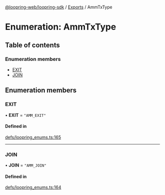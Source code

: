 [@loopring-web/loopring-sdk](../README.md) / [Exports](../modules.md) / AmmTxType

# Enumeration: AmmTxType

## Table of contents

### Enumeration members

- [EXIT](AmmTxType.md#exit)
- [JOIN](AmmTxType.md#join)

## Enumeration members

### EXIT

• **EXIT** = `"AMM_EXIT"`

#### Defined in

[defs/loopring_enums.ts:165](https://github.com/Loopring/loopring_sdk/blob/24fdf4c/src/defs/loopring_enums.ts#L165)

___

### JOIN

• **JOIN** = `"AMM_JOIN"`

#### Defined in

[defs/loopring_enums.ts:164](https://github.com/Loopring/loopring_sdk/blob/24fdf4c/src/defs/loopring_enums.ts#L164)
